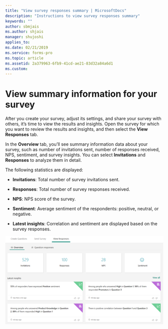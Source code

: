 ```yaml
---
title: "View survey responses summary | MicrosoftDocs"
description: "Instructions to view survey responses summary"
keywords: ""
author: sbmjais
ms.author: shjais
manager: shujoshi
applies_to: 
ms.date: 02/21/2019
ms.service: forms-pro
ms.topic: article
ms.assetid: 2a379963-6fb9-41cd-ae21-83d32a84a6d1
ms.custom: 
---
```

# View summary information for your survey

After you create your survey, adjust its settings, and share your survey with others, it’s time to view the results and insights. Open the survey for which you want to review the results and insights, and then select the **View Responses** tab.

In the **Overview** tab, you’ll see summary information data about your survey, such as number of invitations sent, number of responses received, NPS, sentiment, and survey insights. You can select **Invitations** and **Responses** to analyze them in detail.

The following statistics are displayed:

- **Invitations**: Total number of survey invitations sent.

- **Responses**: Total number of survey responses received.

- **NPS**: NPS score of the survey.

- **Sentiment**: Average sentiment of the respondents: positive, neutral, or negative.

- **Latest insights**: Correlation and sentiment are displayed based on the survey responses.

![view survey responses](media/view-responses.png "View survey responses")  

